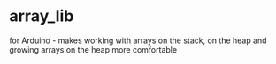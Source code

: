 # array_lib
for Arduino - makes working with arrays on the stack, on the heap and growing arrays on the heap more comfortable
